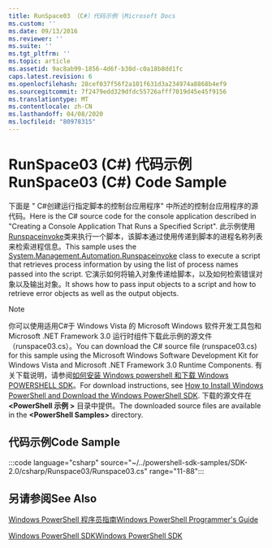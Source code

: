 ```yaml
---
title: RunSpace03 （C#）代码示例 |Microsoft Docs
ms.custom: ''
ms.date: 09/13/2016
ms.reviewer: ''
ms.suite: ''
ms.tgt_pltfrm: ''
ms.topic: article
ms.assetid: 9ac8ab99-1856-4d6f-b30d-c0a18b8dd1fc
caps.latest.revision: 6
ms.openlocfilehash: 28cef037f56f2a101f631d3a234974a8868b4ef9
ms.sourcegitcommit: 7f2479edd329dfdc55726afff7019d45e45f9156
ms.translationtype: MT
ms.contentlocale: zh-CN
ms.lasthandoff: 04/08/2020
ms.locfileid: "80978315"
---
```

# <a name="runspace03-c-code-sample"></a><span data-ttu-id="e9bc8-102">RunSpace03 (C#) 代码示例</span><span class="sxs-lookup"><span data-stu-id="e9bc8-102">RunSpace03 (C#) Code Sample</span></span>

<span data-ttu-id="e9bc8-103">下面是 " C#创建运行指定脚本的控制台应用程序" 中所述的控制台应用程序的源代码。</span><span class="sxs-lookup"><span data-stu-id="e9bc8-103">Here is the C# source code for the console application described in "Creating a Console Application That Runs a Specified Script".</span></span> <span data-ttu-id="e9bc8-104">此示例使用[Runspaceinvoke](/dotnet/api/System.Management.Automation.RunspaceInvoke)类来执行一个脚本，该脚本通过使用传递到脚本的进程名称列表来检索进程信息。</span><span class="sxs-lookup"><span data-stu-id="e9bc8-104">This sample uses the [System.Management.Automation.Runspaceinvoke](/dotnet/api/System.Management.Automation.RunspaceInvoke) class to execute a script that retrieves process information by using the list of process names passed into the script.</span></span> <span data-ttu-id="e9bc8-105">它演示如何将输入对象传递给脚本，以及如何检索错误对象以及输出对象。</span><span class="sxs-lookup"><span data-stu-id="e9bc8-105">It shows how to pass input objects to a script and how to retrieve error objects as well as the output objects.</span></span>

> [!NOTE]
> <span data-ttu-id="e9bc8-106">你可以使用适用C#于 Windows Vista 的 Microsoft Windows 软件开发工具包和 Microsoft .NET Framework 3.0 运行时组件下载此示例的源文件（runspace03.cs）。</span><span class="sxs-lookup"><span data-stu-id="e9bc8-106">You can download the C# source file (runspace03.cs) for this sample using the Microsoft Windows Software Development Kit for Windows Vista and Microsoft .NET Framework 3.0 Runtime Components.</span></span> <span data-ttu-id="e9bc8-107">有关下载说明，请参阅[如何安装 Windows powershell 和下载 Windows POWERSHELL SDK](/powershell/scripting/developer/installing-the-windows-powershell-sdk)。</span><span class="sxs-lookup"><span data-stu-id="e9bc8-107">For download instructions, see [How to Install Windows PowerShell and Download the Windows PowerShell SDK](/powershell/scripting/developer/installing-the-windows-powershell-sdk).</span></span>
> <span data-ttu-id="e9bc8-108">下载的源文件在 **\<PowerShell 示例 >** 目录中提供。</span><span class="sxs-lookup"><span data-stu-id="e9bc8-108">The downloaded source files are available in the **\<PowerShell Samples>** directory.</span></span>

## <a name="code-sample"></a><span data-ttu-id="e9bc8-109">代码示例</span><span class="sxs-lookup"><span data-stu-id="e9bc8-109">Code Sample</span></span>

:::code language="csharp" source="~/../powershell-sdk-samples/SDK-2.0/csharp/Runspace03/Runspace03.cs" range="11-88":::

## <a name="see-also"></a><span data-ttu-id="e9bc8-110">另请参阅</span><span class="sxs-lookup"><span data-stu-id="e9bc8-110">See Also</span></span>

[<span data-ttu-id="e9bc8-111">Windows PowerShell 程序员指南</span><span class="sxs-lookup"><span data-stu-id="e9bc8-111">Windows PowerShell Programmer's Guide</span></span>](./windows-powershell-programmer-s-guide.md)

[<span data-ttu-id="e9bc8-112">Windows PowerShell SDK</span><span class="sxs-lookup"><span data-stu-id="e9bc8-112">Windows PowerShell SDK</span></span>](../windows-powershell-reference.md)
